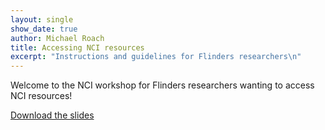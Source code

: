 ```yaml
---
layout: single
show_date: true
author: Michael Roach
title: Accessing NCI resources  
excerpt: "Instructions and guidelines for Flinders researchers\n" 
---
```


Welcome to the NCI workshop for Flinders researchers wanting to access NCI resources!

[Download the slides](#)
